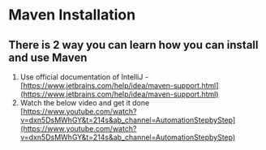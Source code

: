 # Maven Installation

## There is 2 way you can learn how you can install and use Maven

1. Use official documentation of IntelliJ - [https://www.jetbrains.com/help/idea/maven-support.html](https://www.jetbrains.com/help/idea/maven-support.html)
2. Watch the below video and get it done
[https://www.youtube.com/watch?v=dxn5DsMWhGY&t=214s&ab_channel=AutomationStepbyStep](https://www.youtube.com/watch?v=dxn5DsMWhGY&t=214s&ab_channel=AutomationStepbyStep)